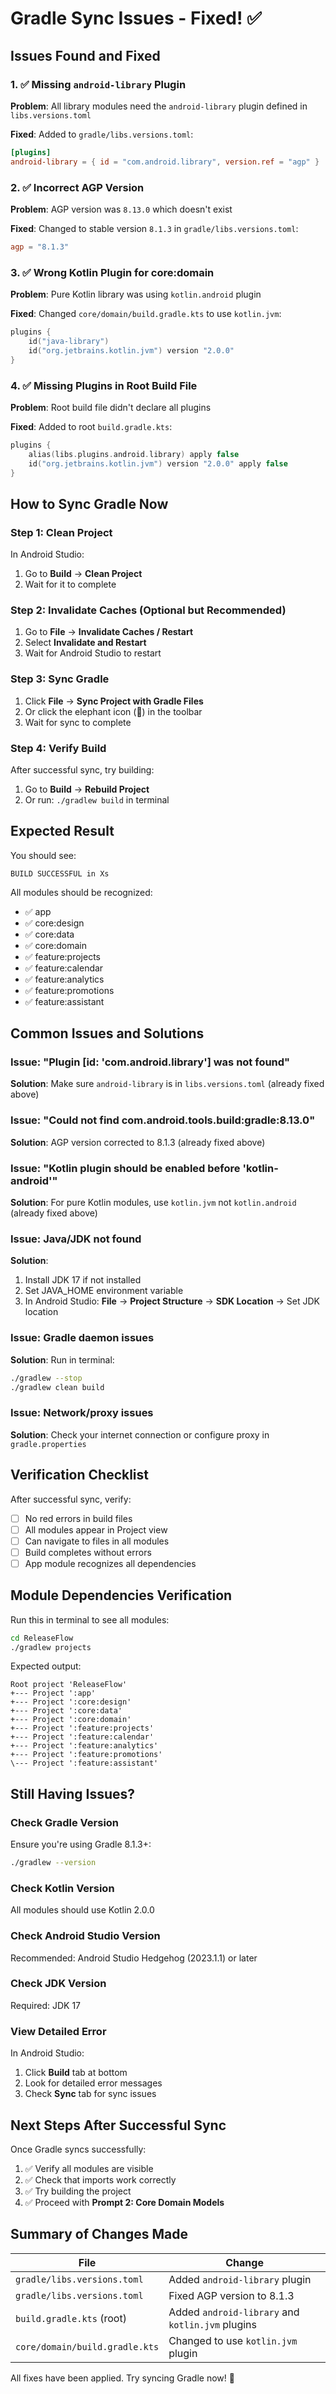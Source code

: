 # Gradle Sync Issues - Fixed! ✅

## Issues Found and Fixed

### 1. ✅ Missing `android-library` Plugin
**Problem**: All library modules need the `android-library` plugin defined in `libs.versions.toml`

**Fixed**: Added to `gradle/libs.versions.toml`:
```toml
[plugins]
android-library = { id = "com.android.library", version.ref = "agp" }
```

### 2. ✅ Incorrect AGP Version
**Problem**: AGP version was `8.13.0` which doesn't exist

**Fixed**: Changed to stable version `8.1.3` in `gradle/libs.versions.toml`:
```toml
agp = "8.1.3"
```

### 3. ✅ Wrong Kotlin Plugin for core:domain
**Problem**: Pure Kotlin library was using `kotlin.android` plugin

**Fixed**: Changed `core/domain/build.gradle.kts` to use `kotlin.jvm`:
```kotlin
plugins {
    id("java-library")
    id("org.jetbrains.kotlin.jvm") version "2.0.0"
}
```

### 4. ✅ Missing Plugins in Root Build File
**Problem**: Root build file didn't declare all plugins

**Fixed**: Added to root `build.gradle.kts`:
```kotlin
plugins {
    alias(libs.plugins.android.library) apply false
    id("org.jetbrains.kotlin.jvm") version "2.0.0" apply false
}
```

## How to Sync Gradle Now

### Step 1: Clean Project
In Android Studio:
1. Go to **Build** → **Clean Project**
2. Wait for it to complete

### Step 2: Invalidate Caches (Optional but Recommended)
1. Go to **File** → **Invalidate Caches / Restart**
2. Select **Invalidate and Restart**
3. Wait for Android Studio to restart

### Step 3: Sync Gradle
1. Click **File** → **Sync Project with Gradle Files**
2. Or click the elephant icon (🐘) in the toolbar
3. Wait for sync to complete

### Step 4: Verify Build
After successful sync, try building:
1. Go to **Build** → **Rebuild Project**
2. Or run: `./gradlew build` in terminal

## Expected Result

You should see:
```
BUILD SUCCESSFUL in Xs
```

All modules should be recognized:
- ✅ app
- ✅ core:design
- ✅ core:data
- ✅ core:domain
- ✅ feature:projects
- ✅ feature:calendar
- ✅ feature:analytics
- ✅ feature:promotions
- ✅ feature:assistant

## Common Issues and Solutions

### Issue: "Plugin [id: 'com.android.library'] was not found"
**Solution**: Make sure `android-library` is in `libs.versions.toml` (already fixed above)

### Issue: "Could not find com.android.tools.build:gradle:8.13.0"
**Solution**: AGP version corrected to 8.1.3 (already fixed above)

### Issue: "Kotlin plugin should be enabled before 'kotlin-android'"
**Solution**: For pure Kotlin modules, use `kotlin.jvm` not `kotlin.android` (already fixed above)

### Issue: Java/JDK not found
**Solution**: 
1. Install JDK 17 if not installed
2. Set JAVA_HOME environment variable
3. In Android Studio: **File** → **Project Structure** → **SDK Location** → Set JDK location

### Issue: Gradle daemon issues
**Solution**: Run in terminal:
```bash
./gradlew --stop
./gradlew clean build
```

### Issue: Network/proxy issues
**Solution**: Check your internet connection or configure proxy in `gradle.properties`

## Verification Checklist

After successful sync, verify:

- [ ] No red errors in build files
- [ ] All modules appear in Project view
- [ ] Can navigate to files in all modules
- [ ] Build completes without errors
- [ ] App module recognizes all dependencies

## Module Dependencies Verification

Run this in terminal to see all modules:
```bash
cd ReleaseFlow
./gradlew projects
```

Expected output:
```
Root project 'ReleaseFlow'
+--- Project ':app'
+--- Project ':core:design'
+--- Project ':core:data'
+--- Project ':core:domain'
+--- Project ':feature:projects'
+--- Project ':feature:calendar'
+--- Project ':feature:analytics'
+--- Project ':feature:promotions'
\--- Project ':feature:assistant'
```

## Still Having Issues?

### Check Gradle Version
Ensure you're using Gradle 8.1.3+:
```bash
./gradlew --version
```

### Check Kotlin Version
All modules should use Kotlin 2.0.0

### Check Android Studio Version
Recommended: Android Studio Hedgehog (2023.1.1) or later

### Check JDK Version
Required: JDK 17

### View Detailed Error
In Android Studio:
1. Click **Build** tab at bottom
2. Look for detailed error messages
3. Check **Sync** tab for sync issues

## Next Steps After Successful Sync

Once Gradle syncs successfully:

1. ✅ Verify all modules are visible
2. ✅ Check that imports work correctly
3. ✅ Try building the project
4. ✅ Proceed with **Prompt 2: Core Domain Models**

## Summary of Changes Made

| File | Change |
|------|--------|
| `gradle/libs.versions.toml` | Added `android-library` plugin |
| `gradle/libs.versions.toml` | Fixed AGP version to 8.1.3 |
| `build.gradle.kts` (root) | Added `android-library` and `kotlin.jvm` plugins |
| `core/domain/build.gradle.kts` | Changed to use `kotlin.jvm` plugin |

All fixes have been applied. Try syncing Gradle now! 🚀
